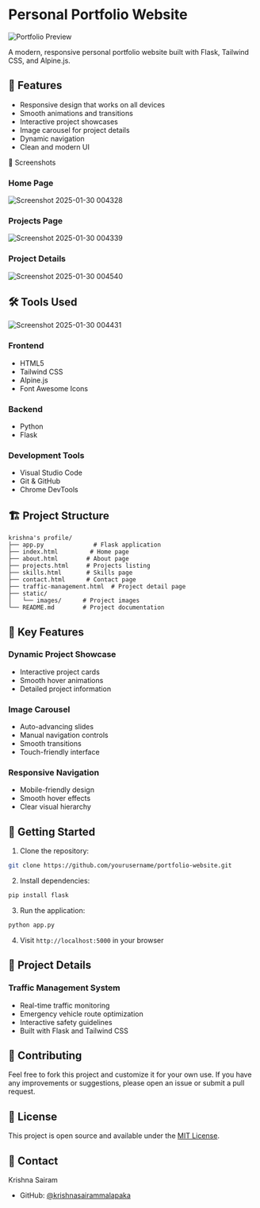 # Personal Portfolio Website

![Portfolio Preview](static/images/portfolio-preview.jpg)

A modern, responsive personal portfolio website built with Flask, Tailwind CSS, and Alpine.js.

## 🚀 Features

- Responsive design that works on all devices
- Smooth animations and transitions
- Interactive project showcases
- Image carousel for project details
- Dynamic navigation
- Clean and modern UI


📸 Screenshots

### Home Page
![Screenshot 2025-01-30 004328](https://github.com/user-attachments/assets/22bfa8dd-add6-4ecc-8fa2-e8d2e5c5ae75)


### Projects Page
![Screenshot 2025-01-30 004339](https://github.com/user-attachments/assets/c719b2c9-b846-475f-81f7-192796113a11)

### Project Details
![Screenshot 2025-01-30 004540](https://github.com/user-attachments/assets/e2cf40da-d63c-4227-8b29-95264fd765f2)

## 🛠️ Tools Used
![Screenshot 2025-01-30 004431](https://github.com/user-attachments/assets/029ed6a4-bac4-4318-8607-769b8f89da97)

### Frontend
- HTML5
- Tailwind CSS
- Alpine.js
- Font Awesome Icons

### Backend
- Python
- Flask

### Development Tools
- Visual Studio Code
- Git & GitHub
- Chrome DevTools

## 🏗️ Project Structure
```
krishna's profile/
├── app.py              # Flask application
├── index.html         # Home page
├── about.html        # About page
├── projects.html     # Projects listing
├── skills.html       # Skills page
├── contact.html      # Contact page
├── traffic-management.html  # Project detail page
├── static/
│   └── images/      # Project images
└── README.md        # Project documentation
```

## 🌟 Key Features

### Dynamic Project Showcase
- Interactive project cards
- Smooth hover animations
- Detailed project information

### Image Carousel
- Auto-advancing slides
- Manual navigation controls
- Smooth transitions
- Touch-friendly interface

### Responsive Navigation
- Mobile-friendly design
- Smooth hover effects
- Clear visual hierarchy

## 🚀 Getting Started

1. Clone the repository:
```bash
git clone https://github.com/yourusername/portfolio-website.git
```

2. Install dependencies:
```bash
pip install flask
```

3. Run the application:
```bash
python app.py
```

4. Visit `http://localhost:5000` in your browser

## 📝 Project Details

### Traffic Management System
- Real-time traffic monitoring
- Emergency vehicle route optimization
- Interactive safety guidelines
- Built with Flask and Tailwind CSS

## 🤝 Contributing

Feel free to fork this project and customize it for your own use. If you have any improvements or suggestions, please open an issue or submit a pull request.

## 📄 License

This project is open source and available under the [MIT License](LICENSE).

## 👤 Contact

Krishna Sairam
- GitHub: [@krishnasairammalapaka](https://github.com/krishnasairammalapaka)
